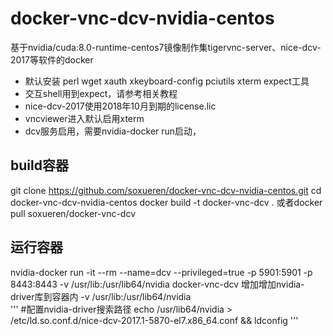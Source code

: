 # docker-vnc-dcv-nvidia-centos
基于nvidia/cuda:8.0-runtime-centos7镜像制作集tigervnc-server、nice-dcv-2017等软件的docker
- 默认安装 perl wget xauth xkeyboard-config  pciutils xterm expect工具
- 交互shell用到expect，请参考相关教程
- nice-dcv-2017使用2018年10月到期的license.lic
- vncviewer进入默认启用xterm
- dcv服务启用，需要nvidia-docker run启动，
## build容器
git clone https://github.com/soxueren/docker-vnc-dcv-nvidia-centos.git
cd docker-vnc-dcv-nvidia-centos
docker build -t docker-vnc-dcv .
或者docker pull soxueren/docker-vnc-dcv
## 运行容器
nvidia-docker run -it   --rm --name=dcv  --privileged=true -p 5901:5901  -p 8443:8443   -v /usr/lib:/usr/lib64/nvidia docker-vnc-dcv
增加增加nvidia-driver库到容器内
-v /usr/lib:/usr/lib64/nvidia  
'''
#配置nvidia-driver搜索路径
echo  /usr/lib64/nvidia > /etc/ld.so.conf.d/nice-dcv-2017.1-5870-el7.x86_64.conf && ldconfig
'''
